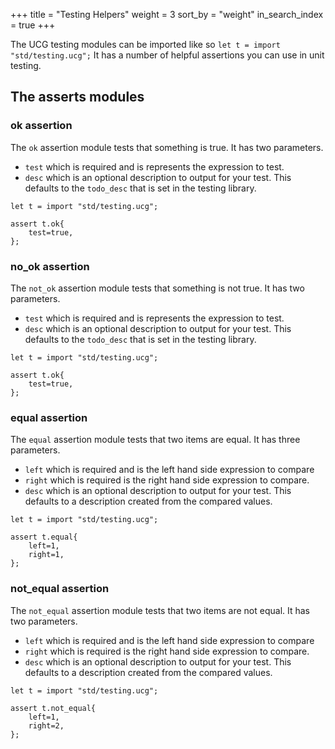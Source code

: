 +++
title = "Testing Helpers"
weight = 3
sort_by = "weight"
in_search_index = true
+++

The UCG testing modules can be imported like so `let t = import "std/testing.ucg";`
It has a number of helpful assertions you can use in unit testing.

## The asserts modules

### ok assertion

The `ok` assertion module tests that something is true. It has two parameters.

* `test` which is required and is represents the expression to test.
* `desc` which is an optional description to output for your test. This defaults to
    the `todo_desc` that is set in the testing library.

```
let t = import "std/testing.ucg";

assert t.ok{
    test=true,
};
```

### no_ok assertion

The `not_ok` assertion module tests that something is not true. It has two
parameters.

* `test` which is required and is represents the expression to test.
* `desc` which is an optional description to output for your test. This defaults to
    the `todo_desc` that is set in the testing library.

```
let t = import "std/testing.ucg";

assert t.ok{
    test=true,
};
```

### equal assertion

The `equal` assertion module tests that two items are equal. It has three
parameters.

* `left` which is required and is the left hand side expression to compare
* `right` which is required is the right hand side expression to compare.
* `desc` which is an optional description to output for your test. This defaults to
  a description created from the compared values.

```
let t = import "std/testing.ucg";

assert t.equal{
    left=1,
    right=1,
};
```

### not_equal assertion

The `not_equal` assertion module tests that two items are not equal. It has two
parameters.

* `left` which is required and is the left hand side expression to compare
* `right` which is required is the right hand side expression to compare.
* `desc` which is an optional description to output for your test. This defaults to
  a description created from the compared values.

```
let t = import "std/testing.ucg";

assert t.not_equal{
    left=1,
    right=2,
};
```
